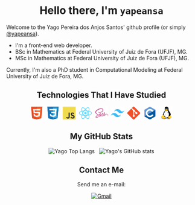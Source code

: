 <div align="center">

# Hello there, I'm `yapeansa`

</div>

Welcome to the Yago Pereira dos Anjos Santos' github profile (or simply [@yapeansa](https://linktr.ee/yapeansa)).

- I'm a front-end web developer.
- BSc in Mathematics at Federal University of Juiz de Fora (UFJF), MG.
- MSc in Mathematics at Federal University of Juiz de Fora (UFJF), MG.

Currently, I'm also a PhD student in Computational Modeling at Federal University of Juiz de Fora, MG.
  
<h2 align="center">Technologies That I Have Studied</h2>

<div align="center">
<img src="https://github.com/devicons/devicon/blob/master/icons/html5/html5-original.svg" alt="html" width="35" title="HyperText Markup Language"/>&nbsp;&nbsp;<img src="https://github.com/devicons/devicon/blob/master/icons/css3/css3-original.svg" title="Cascating Style Sheets" alt="css" width="35"/>&nbsp;&nbsp;<img src="https://github.com/devicons/devicon/blob/master/icons/javascript/javascript-original.svg" alt="Javascript" title="Javascript" width="35"/>&nbsp;&nbsp;<img src="https://github.com/devicons/devicon/blob/master/icons/react/react-original.svg" alt="React" width="35" title="ReactJS"/>&nbsp;&nbsp;<img src="https://github.com/devicons/devicon/blob/master/icons/sass/sass-original.svg" alt="SASS" title="SASS" width="35"/>&nbsp;&nbsp;<img src="https://github.com/devicons/devicon/blob/master/icons/tailwindcss/tailwindcss-original.svg" alt="TailwindCSS" title="TailwindCSS" width="35"/>&nbsp;&nbsp;<img src="https://github.com/devicons/devicon/blob/master/icons/git/git-original.svg" alt="Git" title="Git" width="35"/>&nbsp;&nbsp;<img src="https://github.com/devicons/devicon/blob/master/icons/c/c-original.svg" alt="C" title="C language" width="35"/>&nbsp;&nbsp;<img src="https://github.com/devicons/devicon/blob/master/icons/linux/linux-original.svg" alt="Linux" title="Linux User" width="35"/>
</div>

<h2 align="center">My GitHub Stats</h2>

<div align="center">

<img src="https://github-readme-stats.vercel.app/api/top-langs/?username=yapeansa&layout=donut&theme=dark" alt="Yago Top Langs" />&nbsp;&nbsp;&nbsp;<img src="https://github-readme-stats.vercel.app/api?username=yapeansa&show_icons=true&theme=dark" alt="Yago's GitHub stats" />

</div>

<h2 align="center">Contact Me</h2>

<div align="center">

Send me an e-mail:

[![Gmail](https://img.shields.io/badge/Gmail-EA4335.svg?style=for-the-badge&logo=Gmail&logoColor=white)](mailto:yapeansa@gmail.com)

</div>
